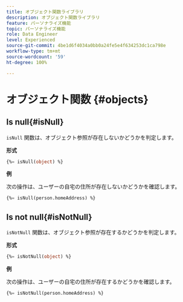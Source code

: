 ```yaml
---
title: オブジェクト関数ライブラリ
description: オブジェクト関数ライブラリ
feature: パーソナライズ機能
topic: パーソナライズ機能
role: Data Engineer
level: Experienced
source-git-commit: 4be1d6f4034a0bb0a24fe5e4f634253dc1ca798e
workflow-type: tm+mt
source-wordcount: '59'
ht-degree: 100%

---
```


# オブジェクト関数 {#objects}

## Is null{#isNull}

`isNull` 関数は、オブジェクト参照が存在しないかどうかを判定します。

**形式**

```sql
{%= isNull(object) %}
```

**例**

次の操作は、ユーザーの自宅の住所が存在しないかどうかを確認します。

```sql
{%= isNull(person.homeAddress) %}
```

## Is not null{#isNotNull}

`isNotNull` 関数は、オブジェクト参照が存在するかどうかを判定します。

**形式**

```sql
{%= isNotNull(object) %}
```

**例**

次の操作は、ユーザーの自宅の住所が存在するかどうかを確認します。

```sql
{%= isNotNull(person.homeAddress) %}
```
